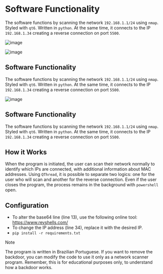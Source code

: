 # Software Functionality
The software functions by scanning the network `192.168.1.1/24` using `nmap`. Styled with `qt6`. Written in `python`. At the same time, it connects to the IP `192.168.1.34` creating a reverse connection on port `5500`.

![image](https://github.com/user-attachments/assets/de747991-2e48-4641-bced-85086d13c31f)

![image](https://github.com/user-attachments/assets/d51ce0f3-4475-4b56-aafa-b2f3b0855e97)

## Software Functionality
The software functions by scanning the network `192.168.1.1/24` using `nmap`. Styled with `qt6`. Written in `python`. At the same time, it connects to the IP `192.168.1.34` creating a reverse connection on port `5500`.

![image](https://github.com/user-attachments/assets/d473fb51-e334-42e5-a7ef-1985915abe8e)

## Software Functionality
The software functions by scanning the network `192.168.1.1/24` using `nmap`. Styled with `qt6`. Written in `python`. At the same time, it connects to the IP `192.168.1.34` creating a reverse connection on port `5500`.

## How it Works
When the program is initiated, the user can scan their network normally to identify which IPs are connected, with additional information about MAC addresses. Using `QThread`, it is possible to separate two logics: one for the user who will scan and another for the reverse connection. Even if the user closes the program, the process remains in the background with `powershell` open.

## Configuration
* To alter the base64 line (line 13), use the following online tool: https://www.revshells.com/
* To change the IP address (line 34), replace it with the desired IP.
* `pip install -r requirements.txt`

> [!Note]
> The program is written in Brazilian Portuguese. If you want to remove the backdoor, you can modify the code to use it only as a network scanner program. Remember, this is for educational purposes only, to understand how a backdoor works.
